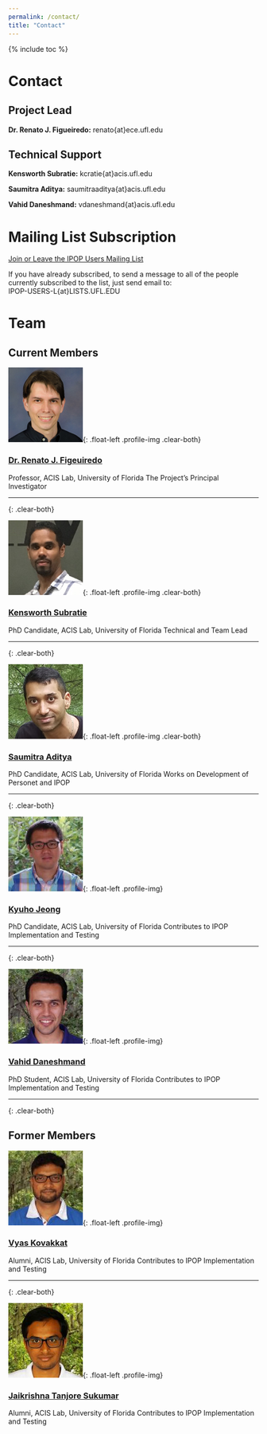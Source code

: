```yaml
---
permalink: /contact/
title: "Contact"
---
```

{% include toc %}

# Contact

## Project Lead

**Dr. Renato J. Figueiredo:** <i class="fa fa-envelope-o" aria-hidden="true"></i> renato{at}ece.ufl.edu

## Technical Support

**Kensworth Subratie:** <i class="fa fa-envelope-o" aria-hidden="true"></i> kcratie{at}acis.ufl.edu

**Saumitra Aditya:** <i class="fa fa-envelope-o" aria-hidden="true"></i> saumitraaditya{at}acis.ufl.edu

**Vahid Daneshmand:** <i class="fa fa-envelope-o" aria-hidden="true"></i> vdaneshmand{at}acis.ufl.edu

# Mailing List Subscription

[Join or Leave the IPOP Users Mailing List <i class="fa fa-external-link" aria-hidden="true"></i>]

If you have already subscribed, to send a message to all of the people currently subscribed to the list, just send email to:  
<i class="fa fa-envelope-o" aria-hidden="true"></i> IPOP-USERS-L{at}LISTS.UFL.EDU

# Team

## Current Members

![Dr. Renato J. Figueiredo](../assets/images/renato.jpg){: .float-left .profile-img .clear-both}
<h3><a href="https://www.acis.ufl.edu/people/renatof">Dr. Renato J. Figeuiredo <i class="fa fa-external-link" aria-hidden="true"></i></a></h3>
Professor, ACIS Lab, University of Florida  
The Project’s Principal Investigator

---
{: .clear-both}

![Kensworth Subratie](../assets/images/ken.jpg){: .float-left .profile-img .clear-both}
<h3><a href="https://www.acis.ufl.edu/people/kcratie">Kensworth Subratie <i class="fa fa-external-link" aria-hidden="true"></i></a></h3>
PhD Candidate, ACIS Lab, University of Florida  
Technical and Team Lead

---
{: .clear-both}

![Saumitra Aditya](../assets/images/saumitra.jpg){: .float-left .profile-img .clear-both}
<h3><a href="https://www.acis.ufl.edu/people/saumitraaditya">Saumitra Aditya <i class="fa fa-external-link" aria-hidden="true"></i></a></h3>
PhD Candidate, ACIS Lab, University of Florida  
Works on Development of Personet and IPOP

---
{: .clear-both}

![Kyuho Jeong](../assets/images/kyuho.jpg){: .float-left .profile-img}
<h3><a href="https://www.acis.ufl.edu/people/xetron">Kyuho Jeong <i class="fa fa-external-link" aria-hidden="true"></i></a></h3>
PhD Candidate, ACIS Lab, University of Florida  
Contributes to IPOP Implementation and Testing

---
{: .clear-both}

![Vahid Daneshmand](../assets/images/vahid.jpg){: .float-left .profile-img}
<h3><a href="https://www.acis.ufl.edu/people/vdaneshmand">Vahid Daneshmand <i class="fa fa-external-link" aria-hidden="true"></i></a></h3>
PhD Student, ACIS Lab, University of Florida  
Contributes to IPOP Implementation and Testing

---
{: .clear-both}

## Former Members

![Vyas Kovakkat](../assets/images/vyas.jpg){: .float-left .profile-img}
<h3><a href="https://www.acis.ufl.edu/people/vyaskovakkat">Vyas Kovakkat <i class="fa fa-external-link" aria-hidden="true"></i></a></h3>
Alumni, ACIS Lab, University of Florida  
Contributes to IPOP Implementation and Testing

---
{: .clear-both}

![Jaikrishna Tanjore Sukumar](../assets/images/jaikrishna.jpg){: .float-left .profile-img}
<h3><a href="https://www.acis.ufl.edu/people/jaikrishna">Jaikrishna Tanjore Sukumar <i class="fa fa-external-link" aria-hidden="true"></i></a></h3>
Alumni, ACIS Lab, University of Florida  
Contributes to IPOP Implementation and Testing

[Join or Leave the IPOP Users Mailing List <i class="fa fa-external-link" aria-hidden="true"></i>]: (https://lists.ufl.edu/cgi-bin/wa?SUBED1=IPOP-USERS-L&A=1)